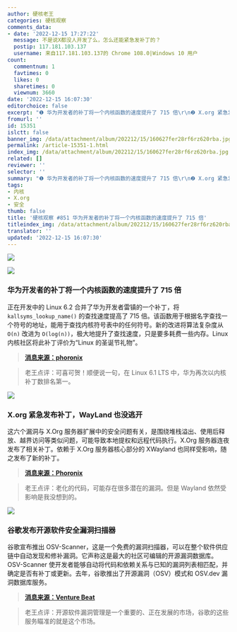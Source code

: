 ```yaml
---
author: 硬核老王
categories: 硬核观察
comments_data:
- date: '2022-12-15 17:27:22'
  message: 不是说X都没人开发了么，怎么还能紧急发补丁的？
  postip: 117.181.103.137
  username: 来自117.181.103.137的 Chrome 108.0|Windows 10 用户
count:
  commentnum: 1
  favtimes: 0
  likes: 0
  sharetimes: 0
  viewnum: 3660
date: '2022-12-15 16:07:30'
editorchoice: false
excerpt: "❶ 华为开发者的补丁将一个内核函数的速度提升了 715 倍\r\n❷ X.org 紧急发布补丁，WayLand 也没逃开\r\n❸ 谷歌发布开源软件安全漏洞扫描器"
fromurl: ''
id: 15351
islctt: false
banner_img: /data/attachment/album/202212/15/160627fer28rf6rz620rba.jpg
permalink: /article-15351-1.html
index_img: /data/attachment/album/202212/15/160627fer28rf6rz620rba.jpg
related: []
reviewer: ''
selector: ''
summary: "❶ 华为开发者的补丁将一个内核函数的速度提升了 715 倍\r\n❷ X.org 紧急发布补丁，WayLand 也没逃开\r\n❸ 谷歌发布开源软件安全漏洞扫描器"
tags:
- 内核
- X.org
- 安全
thumb: false
title: '硬核观察 #851 华为开发者的补丁将一个内核函数的速度提升了 715 倍'
titleindex_img: /data/attachment/album/202212/15/160627fer28rf6rz620rba.jpg
translator: ''
updated: '2022-12-15 16:07:30'
---
```


![](/data/attachment/album/202212/15/160627fer28rf6rz620rba.jpg)


![](/data/attachment/album/202212/15/160636nrvb8e36k68f4f68.jpg)


### 华为开发者的补丁将一个内核函数的速度提升了 715 倍


正在开发中的 Linux 6.2 合并了华为开发者雷镇的一个补丁，将 `kallsyms_lookup_name()` 的查找速度提高了 715 倍。该函数用于根据名字查找一个符号的地址，能用于查找内核符号表中的任何符号。新的改进将算法复杂度从 `O(n)` 改进为 `O(log(n))`，极大地提升了查找速度，只是要多耗费一些内存。Linux 内核社区将此补丁评价为“Linux 的圣诞节礼物”。



> 
> **[消息来源：phoronix](https://www.phoronix.com/news/Linux-6.2-Modules)**
> 
> 
> 



> 
> 老王点评：可喜可贺！顺便说一句，在 Linux 6.1 LTS 中，华为再次以内核补丁数排名第一。
> 
> 
> 


![](/data/attachment/album/202212/15/160650fxomszq3q6l6fqqj.jpg)


### X.org 紧急发布补丁，WayLand 也没逃开


这六个漏洞与 X.Org 服务器扩展中的安全问题有关，是围绕堆栈溢出、使用后释放、越界访问等类似问题，可能导致本地提权和远程代码执行。X.Org 服务器连夜发布了相关补丁。依赖于 X.Org 服务器核心部分的 XWayland 也同样受影响，随之发布了新的补丁。



> 
> **[消息来源：Phoronix](https://www.phoronix.com/news/X.Org-Server-Holiday-2022)**
> 
> 
> 



> 
> 老王点评：老化的代码，可能存在很多潜在的漏洞。但是 Wayland 依然受影响是我没想到的。
> 
> 
> 


![](/data/attachment/album/202212/15/160706gw0ltpij3yrqa00y.jpg)


### 谷歌发布开源软件安全漏洞扫描器


谷歌宣布推出 OSV-Scanner，这是一个免费的漏洞扫描器，可以在整个软件供应链中自动发现和修补漏洞。它声称这是最大的社区可编辑的开源漏洞数据库。OSV-Scanner 使开发者能够自动将代码和依赖关系与已知的漏洞列表相匹配，并确定是否有补丁或更新。去年，谷歌推出了开源漏洞（OSV）模式和 OSV.dev 漏洞数据库服务。



> 
> **[消息来源：Venture Beat](https://venturebeat.com/security/google-releases-vulnerability-scanner-for-open-source-software-backed-by-community-editable-database/)**
> 
> 
> 



> 
> 老王点评：开源软件漏洞管理是一个重要的、正在发展的市场，谷歌的这些服务瞄准的就是这个市场。
> 
> 
>